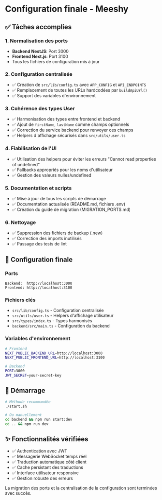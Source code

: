 # Configuration finale - Meeshy

## ✅ Tâches accomplies

### 1. Normalisation des ports
- **Backend NestJS**: Port 3000
- **Frontend Next.js**: Port 3100
- Tous les fichiers de configuration mis à jour

### 2. Configuration centralisée
- ✅ Création de `src/lib/config.ts` avec `APP_CONFIG` et `API_ENDPOINTS`
- ✅ Remplacement de toutes les URLs hardcodées par `buildApiUrl()`
- ✅ Support des variables d'environnement

### 3. Cohérence des types User
- ✅ Harmonisation des types entre frontend et backend
- ✅ Ajout de `firstName`, `lastName` comme champs optionnels
- ✅ Correction du service backend pour renvoyer ces champs
- ✅ Helpers d'affichage sécurisés dans `src/utils/user.ts`

### 4. Fiabilisation de l'UI
- ✅ Utilisation des helpers pour éviter les erreurs "Cannot read properties of undefined"
- ✅ Fallbacks appropriés pour les noms d'utilisateur
- ✅ Gestion des valeurs nulles/undefined

### 5. Documentation et scripts
- ✅ Mise à jour de tous les scripts de démarrage
- ✅ Documentation actualisée (README.md, fichiers .env)
- ✅ Création du guide de migration (MIGRATION_PORTS.md)

### 6. Nettoyage
- ✅ Suppression des fichiers de backup (.new)
- ✅ Correction des imports inutilisés
- ✅ Passage des tests de lint

## 🔧 Configuration finale

### Ports
```
Backend:  http://localhost:3000
Frontend: http://localhost:3100
```

### Fichiers clés
- `src/lib/config.ts` - Configuration centralisée
- `src/utils/user.ts` - Helpers d'affichage utilisateur
- `src/types/index.ts` - Types harmonisés
- `backend/src/main.ts` - Configuration du backend

### Variables d'environnement
```bash
# Frontend
NEXT_PUBLIC_BACKEND_URL=http://localhost:3000
NEXT_PUBLIC_FRONTEND_URL=http://localhost:3100

# Backend
PORT=3000
JWT_SECRET=your-secret-key
```

## 🚀 Démarrage

```bash
# Méthode recommandée
./start.sh

# Ou manuellement
cd backend && npm run start:dev
cd .. && npm run dev
```

## ✨ Fonctionnalités vérifiées

- ✅ Authentication avec JWT
- ✅ Messagerie WebSocket temps réel
- ✅ Traduction automatique côté client
- ✅ Cache persistant des traductions
- ✅ Interface utilisateur responsive
- ✅ Gestion robuste des erreurs

La migration des ports et la centralisation de la configuration sont terminées avec succès.
